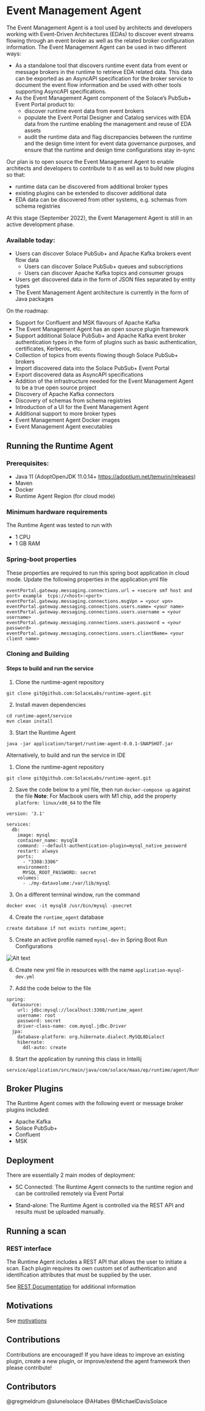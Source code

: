 # Event Management Agent


The Event Management Agent is a tool used by architects and developers working with Event-Driven Architectures  (EDAs) to discover event streams flowing through an event broker as well as the related broker configuration information.
The Event Management Agent can be used in two different ways:
* As a standalone tool that discovers runtime event data from event or message brokers in the runtime to retrieve EDA related data. This data can be exported as an AsyncAPI specification for the broker service to document the event flow information and be used with other tools supporting AsyncAPI specifications.
* As the Event Management Agent component of the Solace’s PubSub+ Event Portal product to:
  - discover runtime event data from event brokers
  - populate the Event Portal Designer and Catalog services with EDA data from the runtime enabling the management and reuse of EDA assets
  - audit the runtime data and flag discrepancies between the runtime and the design time intent for event data governance purposes, and ensure that the runtime and design time configurations stay in-sync


Our plan is to open source the Event Management Agent to enable architects and developers to contribute to it as well as to build new plugins so that:
* runtime data can be discovered from additional broker types
* existing plugins can be extended to discover additional data
* EDA data can be discovered from other systems, e.g. schemas from schema registries


At this stage (September 2022), the Event Management Agent is still in an active development
phase.

### Available today:
* Users can discover Solace PubSub+ and Apache Kafka brokers event flow data
  - Users can discover Solace PubSub+ queues and subscriptions
  - Users can discover Apache Kafka topics and consumer groups
* Users get discovered data in the form of JSON files separated by entity types
* The Event Management Agent architecture is currently in the form of Java packages

On the roadmap:
* Support for Confluent and MSK flavours of Apache Kafka
* The Event Management Agent has an open source plugin framework
* Support additional Solace PubSub+ and Apache Kafka event broker authentication types in the
form of plugins such as basic authentication, certificates, Kerberos, etc.
* Collection of topics from events flowing though Solace PubSub+ brokers
* Import discovered data into the Solace PubSub+ Event Portal
* Export discovered data as AsyncAPI specifications
* Addition of the infrastructure needed for the Event Management Agent to be a true open source
project
* Discovery of Apache Kafka connectors
* Discovery of schemas from schema registries
* Introduction of a UI for the Event Management Agent
* Additional support to more broker types
* Event Management Agent Docker images
* Event Management Agent executables


## Running the Runtime Agent

### Prerequisites:

* Java 11 (AdoptOpenJDK 11.0.14+ https://adoptium.net/temurin/releases)
* Maven
* Docker
* Runtime Agent Region (for cloud mode)

### Minimum hardware requirements

The Runtime Agent was tested to run with

* 1 CPU
* 1 GB RAM

### Spring-boot properties

These properties are required to run this spring boot application in cloud mode. Update the following properties in the
application.yml file

```
eventPortal.gateway.messaging.connections.url = <secure smf host and port> example  tcps://<host>:<port>
eventPortal.gateway.messaging.connections.msgVpn = <your vpn>
eventPortal.gateway.messaging.connections.users.name= <your name>
eventPortal.gateway.messaging.connections.users.username = <your username>
eventPortal.gateway.messaging.connections.users.password = <your password>
eventPortal.gateway.messaging.connections.users.clientName= <your client name>
```

### Cloning and Building

#### Steps to build and run the service

1. Clone the runtime-agent repository

```
git clone git@github.com:SolaceLabs/runtime-agent.git
```

2. Install maven dependencies

```
cd runtime-agent/service
mvn clean install
```

3. Start the Runtime Agent

```
java -jar application/target/runtime-agent-0.0.1-SNAPSHOT.jar 
```

Alternatively, to build and run the service in IDE

1. Clone the runtime-agent repository

```
git clone git@github.com:SolaceLabs/runtime-agent.git
```

2. Save the code below to a yml file, then run `docker-compose up` against the file **Note**: For Macbook users with M1
   chip, add the property `platform: linux/x86_64` to the file

```
version: '3.1'

services:
  db:
    image: mysql
    container_name: mysql8
    command: --default-authentication-plugin=mysql_native_password
    restart: always
    ports:
      - "3308:3306"
    environment:
      MYSQL_ROOT_PASSWORD: secret
    volumes:
      - ./my-datavolume:/var/lib/mysql 
   ```

3. On a different terminal window, run the command

```
docker exec -it mysql8 /usr/bin/mysql -psecret
```

4. Create the `runtime_agent` database

```
create database if not exists runtime_agent;
```

5. Create an active profile named `mysql-dev` in Spring Boot Run Configurations

![Alt text](docs/images/run-configuration.png "run configuration")

6. Create new yml file in resources with the name `application-mysql-dev.yml`&nbsp;


7. Add the code below to the file

```
spring:
  datasource:
    url: jdbc:mysql://localhost:3308/runtime_agent
    username: root
    password: secret
    driver-class-name: com.mysql.jdbc.Driver
  jpa:
    database-platform: org.hibernate.dialect.MySQL8Dialect
    hibernate:
      ddl-auto: create
```

8. Start the application by running this class in Intellij

```
service/application/src/main/java/com/solace/maas/ep/runtime/agent/RuntimeApplication.java
```

## Broker Plugins

The Runtime Agent comes with the following event or message broker plugins included:

* Apache Kafka
* Solace PubSub+
* Confluent
* MSK

## Deployment

There are essentially 2 main modes of deployment:

* SC Connected: The Runtime Agent connects to the runtime region and can be controlled remotely via Event Portal

* Stand-alone: The Runtime Agent is controlled via the REST API and results must be uploaded manually.

## Running a scan

### REST interface

The Runtime Agent includes a REST API that allows the user to initiate a scan. Each plugin requires its own custom set
of authentication and identification attributes that must be supplied by the user.

See [REST Documentation](docs/rest.md) for additional information

## Motivations

See [motivations](./docs/motivations.md)

## Contributions

Contributions are encouraged! If you have ideas to improve an existing plugin, create a new plugin, or improve/extend
the agent framework then please contribute!

## Contributors

@gregmeldrum @slunelsolace @AHabes @MichaelDavisSolace
